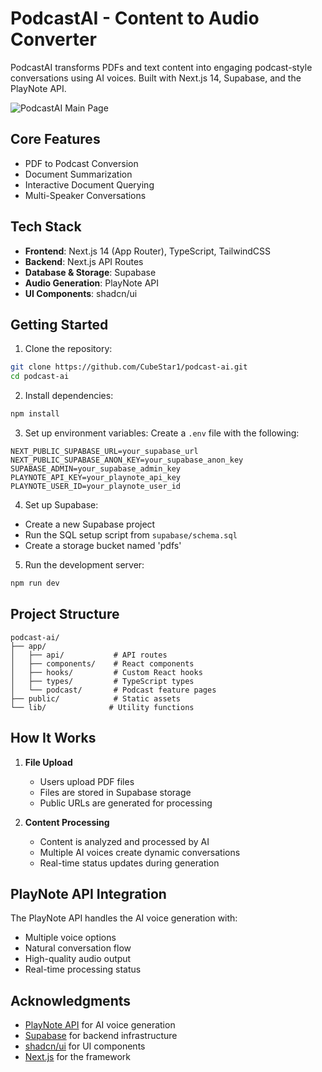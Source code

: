 # PodcastAI - Content to Audio Converter

PodcastAI transforms PDFs and text content into engaging podcast-style conversations using AI voices. Built with Next.js 14, Supabase, and the PlayNote API.

![PodcastAI Main Page](https://github.com/CubeStar1/podcast-ai/blob/master/public/podcasts-ai-main.jpg)

## Core Features

- PDF to Podcast Conversion
- Document Summarization
- Interactive Document Querying
- Multi-Speaker Conversations

## Tech Stack

- **Frontend**: Next.js 14 (App Router), TypeScript, TailwindCSS
- **Backend**: Next.js API Routes
- **Database & Storage**: Supabase
- **Audio Generation**: PlayNote API
- **UI Components**: shadcn/ui

## Getting Started

1. Clone the repository:
```bash
git clone https://github.com/CubeStar1/podcast-ai.git
cd podcast-ai
```

2. Install dependencies:
```bash
npm install
```

3. Set up environment variables:
Create a `.env` file with the following:
```env
NEXT_PUBLIC_SUPABASE_URL=your_supabase_url
NEXT_PUBLIC_SUPABASE_ANON_KEY=your_supabase_anon_key
SUPABASE_ADMIN=your_supabase_admin_key
PLAYNOTE_API_KEY=your_playnote_api_key
PLAYNOTE_USER_ID=your_playnote_user_id
```

4. Set up Supabase:
- Create a new Supabase project
- Run the SQL setup script from `supabase/schema.sql`
- Create a storage bucket named 'pdfs'

5. Run the development server:
```bash
npm run dev
```

## Project Structure

```
podcast-ai/
├── app/
│   ├── api/           # API routes
│   ├── components/    # React components
│   ├── hooks/         # Custom React hooks
│   ├── types/         # TypeScript types
│   └── podcast/       # Podcast feature pages
├── public/            # Static assets
└── lib/              # Utility functions
```

## How It Works

1. **File Upload**
   - Users upload PDF files
   - Files are stored in Supabase storage
   - Public URLs are generated for processing

2. **Content Processing**
   - Content is analyzed and processed by AI
   - Multiple AI voices create dynamic conversations
   - Real-time status updates during generation

## PlayNote API Integration

The PlayNote API handles the AI voice generation with:
- Multiple voice options
- Natural conversation flow
- High-quality audio output
- Real-time processing status

## Acknowledgments

- [PlayNote API](https://play.ai) for AI voice generation
- [Supabase](https://supabase.com) for backend infrastructure
- [shadcn/ui](https://ui.shadcn.com) for UI components
- [Next.js](https://nextjs.org) for the framework
